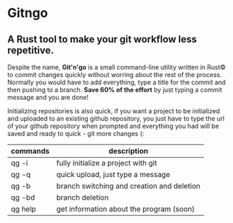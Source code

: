 # Gitngo
## A Rust tool to make your git workflow less repetitive.
Despite the name, <strong>Git'n'go</strong> is a small command-line utility written in Rust© to commit changes quickly without worring about the rest of the process.
Normally you would have to add everything, type a title for the commit and then pushing to a branch.
<strong>Save 60% of the effort</strong> by just typing a commit message and you are done!

Initializing repositories is also quick, if you want a project to be initialized and uploaded to an existing github repository, you just have to type the url of your github repository when prompted and everything you had will be saved and ready to quick - git more changes (:

| commands | description |
|----------|-------------|
| qg -i    | fully initialize a project with git | 
| qg -q    | quick upload, just type a message |
| qg -b    | branch switching and creation and deletion |
| qg -bd   | branch deletion |
| qg help  | get information about the program (soon)|
